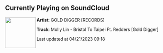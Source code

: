 ## Currently Playing on SoundCloud

[<img align="left" width="100" src="https://i1.sndcdn.com/artworks-ZC0L8ca9eOqm3vi9-x9Umlg-t500x500.jpg">](https://soundcloud.com/golddiggerrecs/molly-lin-bristol-to-taipei-ft-redders)

**Artist**: GOLD DiGGER [RECORDS] 

**Track**: Molly Lin - Bristol To Taipei Ft. Redders [Gold Digger]

Last updated at 04/21/2023 09:18
